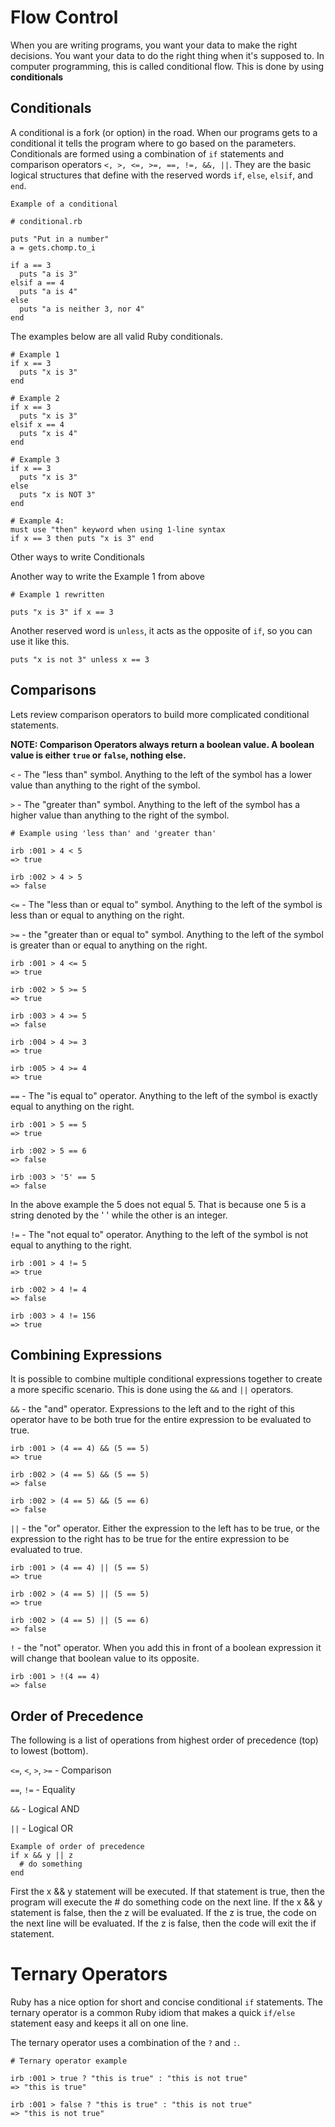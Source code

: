 # Flow Control

When you are writing programs, you want your data to make the right decisions. You want your data to do the right thing when it's supposed to. In computer programming, this is called conditional flow. This is done by using **conditionals**

## Conditionals

A conditional is a fork (or option) in the road. When our programs gets to a conditional it tells the program where to go based on the parameters. Conditionals are formed using a combination of `if` statements and comparison operators `<, >, <=, >=, ==, !=, &&, ||`. They are the basic logical structures that define with the reserved words `if`, `else`, `elsif`, and `end`.

    Example of a conditional

    # conditional.rb

    puts "Put in a number"
    a = gets.chomp.to_i

    if a == 3
      puts "a is 3"
    elsif a == 4
      puts "a is 4"
    else
      puts "a is neither 3, nor 4"
    end

The examples below are all valid Ruby conditionals.

    # Example 1
    if x == 3
      puts "x is 3"
    end

    # Example 2
    if x == 3
      puts "x is 3"
    elsif x == 4
      puts "x is 4"
    end

    # Example 3
    if x == 3
      puts "x is 3"
    else
      puts "x is NOT 3"
    end

    # Example 4:
    must use "then" keyword when using 1-line syntax
    if x == 3 then puts "x is 3" end

Other ways to write Conditionals

Another way to write the Example 1 from above

    # Example 1 rewritten

    puts "x is 3" if x == 3

Another reserved word is `unless`, it acts as the opposite of `if`, so you can use it like this.

    puts "x is not 3" unless x == 3

## Comparisons

Lets review comparison operators to build more complicated conditional statements.

**NOTE: Comparison Operators always return a boolean value. A boolean value is either `true` or `false`, nothing else.**

`<` - The "less than" symbol. Anything to the left of the symbol has a lower value than anything to the right of the symbol.

`>` - The "greater than" symbol. Anything to the left of the symbol has a higher value than anything to the right of the symbol.

    # Example using 'less than' and 'greater than'

    irb :001 > 4 < 5
    => true

    irb :002 > 4 > 5
    => false

`<=` - The "less than or equal to" symbol. Anything to the left of the symbol is less than or equal to anything on the right.

`>=` - the "greater than or equal to" symbol. Anything to the left of the symbol is greater than or equal to anything on the right.

    irb :001 > 4 <= 5
    => true

    irb :002 > 5 >= 5
    => true

    irb :003 > 4 >= 5
    => false

    irb :004 > 4 >= 3
    => true

    irb :005 > 4 >= 4
    => true

`==` - The "is equal to" operator. Anything to the left of the symbol is exactly equal to anything on the right.

    irb :001 > 5 == 5
    => true

    irb :002 > 5 == 6
    => false

    irb :003 > '5' == 5
    => false

In the above example the 5 does not equal 5. That is because one 5 is a string denoted by the ' ' while the other is an integer.

`!=` - The "not equal to" operator. Anything to the left of the symbol is not equal to anything to the right.

    irb :001 > 4 != 5
    => true

    irb :002 > 4 != 4
    => false

    irb :003 > 4 != 156
    => true

## Combining Expressions

 It is possible to combine multiple conditional expressions together to create a more specific scenario. This is done using the `&&` and `||` operators.

`&&` - the "and" operator. Expressions to the left and to the right of this operator have to be both true for the entire expression to be evaluated to true.

    irb :001 > (4 == 4) && (5 == 5)
    => true

    irb :002 > (4 == 5) && (5 == 5)
    => false

    irb :002 > (4 == 5) && (5 == 6)
    => false

`||` - the "or" operator. Either the expression to the left has to be true, or the expression to the right has to be true for the entire expression to be evaluated to true.

    irb :001 > (4 == 4) || (5 == 5)
    => true

    irb :002 > (4 == 5) || (5 == 5)
    => true

    irb :002 > (4 == 5) || (5 == 6)
    => false

`!` - the "not" operator. When you add this in front of a boolean expression it will change that boolean value to its opposite.

    irb :001 > !(4 == 4)
    => false

## **Order of Precedence**

The following is a list of operations from highest order of precedence (top) to lowest (bottom).

`<=`, `<`, `>`, `>=` - Comparison

`==`, `!=` - Equality

`&&` - Logical AND

`||` - Logical OR

    Example of order of precedence
    if x && y || z
      # do something
    end

First the x && y statement will be executed.
If that statement is true, then the program will execute the # do something code on the next line.
If the x && y statement is false, then the z will be evaluated.
If the z is true, the code on the next line will be evaluated. If the z is false, then the code will exit the if statement.

# Ternary Operators

Ruby has a nice option for short and concise conditional `if` statements. The ternary operator is a common Ruby idiom that makes a quick `if/else` statement easy and keeps it all on one line.

The ternary operator uses a combination of the `?` and `:`.

    # Ternary operator example

    irb :001 > true ? "this is true" : "this is not true"
    => "this is true"

    irb :001 > false ? "this is true" : "this is not true"
    => "this is not true"
